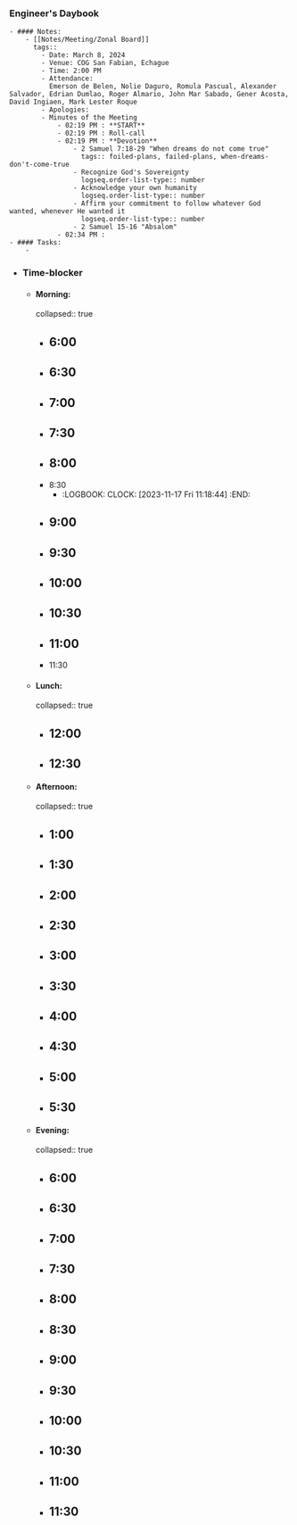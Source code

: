 ### Engineer's Daybook
	- #### Notes:
		- [[Notes/Meeting/Zonal Board]]
		  tags::
			- Date: March 8, 2024
			- Venue: COG San Fabian, Echague
			- Time: 2:00 PM
			- Attendance:
			  Emerson de Belen, Nolie Daguro, Romula Pascual, Alexander Salvador, Edrian Dumlao, Roger Almario, John Mar Sabado, Gener Acosta, David Ingiaen, Mark Lester Roque
			- Apologies:
			- Minutes of the Meeting
				- 02:19 PM : **START**
				- 02:19 PM : Roll-call
				- 02:19 PM : **Devotion**
					- 2 Samuel 7:18-29 "When dreams do not come true"
					  tags:: foiled-plans, failed-plans, when-dreams-don't-come-true
					- Recognize God's Sovereignty
					  logseq.order-list-type:: number
					- Acknowledge your own humanity
					  logseq.order-list-type:: number
					- Affirm your commitment to follow whatever God wanted, whenever He wanted it
					  logseq.order-list-type:: number
					- 2 Samuel 15-16 "Absalom"
				- 02:34 PM :
	- #### Tasks:
		-
- ### Time-blocker
	- #### Morning:
	  collapsed:: true
		- 6:00
			-
		- 6:30
			-
		- 7:00
			-
		- 7:30
			-
		- 8:00
			-
		- 8:30
			- :LOGBOOK:
			  CLOCK: [2023-11-17 Fri 11:18:44]
			  :END:
		- 9:00
			-
		- 9:30
			-
		- 10:00
			-
		- 10:30
			-
		- 11:00
			-
		- 11:30
	- #### Lunch:
	  collapsed:: true
		- 12:00
			-
		- 12:30
			-
	- #### Afternoon:
	  collapsed:: true
		- 1:00
			-
		- 1:30
			-
		- 2:00
			-
		- 2:30
			-
		- 3:00
			-
		- 3:30
			-
		- 4:00
			-
		- 4:30
			-
		- 5:00
			-
		- 5:30
			-
	- #### Evening:
	  collapsed:: true
		- 6:00
			-
		- 6:30
			-
		- 7:00
			-
		- 7:30
			-
		- 8:00
			-
		- 8:30
			-
		- 9:00
			-
		- 9:30
			-
		- 10:00
			-
		- 10:30
			-
		- 11:00
			-
		- 11:30
			-